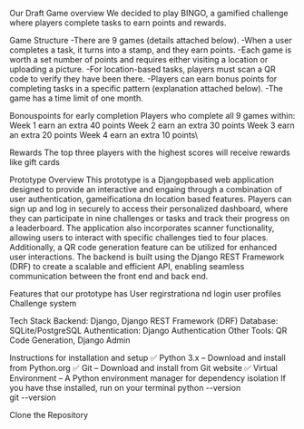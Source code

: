 Our Draft Game overview
We decided to play BINGO, a gamified challenge where players complete tasks to earn points and rewards.

Game Structure 
-There are 9 games (details attached below).
-When a user completes a task, it turns into a stamp, and they earn points.
-Each game is worth a set number of points and requires either visiting a location or uploading a picture.
-For location-based tasks, players must scan a QR code to verify they have been there.
-Players can earn bonus points for completing tasks in a specific pattern (explanation attached below).
-The game has a time limit of one month.

Bonouspoints for early completion 
Players who complete all 9 games within:
⁠Week 1 earn an extra 40 points
⁠Week 2 earn an extra 30 points
⁠Week 3 earn an extra 20 points
⁠Week 4 earn an extra 10 points\

Rewards
The top three players with the highest scores will receive rewards like gift cards

Prototype Overview 
This prototype is a Djangopbased web application designed to provide an interactive and engaing through a combination of user authentication, gameificationa dn location based features. Players can sign up and log in securely to access their personalized dashboard, where they can participate in nine challenges or tasks and track their progress on a leaderboard.  The application also incorporates scanner functionality, allowing users to interact with specific challenges tied to four places. Additionally, a QR code generation feature can be utilized for enhanced user interactions. The backend is built using the Django REST Framework (DRF) to create a scalable and efficient API, enabling seamless communication between the front end and back end.

Features that our prototype has 
User regirstrationa nd login
user profiles
Challenge system

Tech Stack
Backend: Django, Django REST Framework (DRF)
Database: SQLite/PostgreSQL
Authentication: Django Authentication
Other Tools: QR Code Generation, Django Admin

Instructions for installation and setup 
✅ Python 3.x – Download and install from Python.org
✅ Git – Download and install from Git website
✅ Virtual Environment – A Python environment manager for dependency isolation
If you have thse installed, run on your terminal 
python --version    
git --version       

Clone the Repository 
